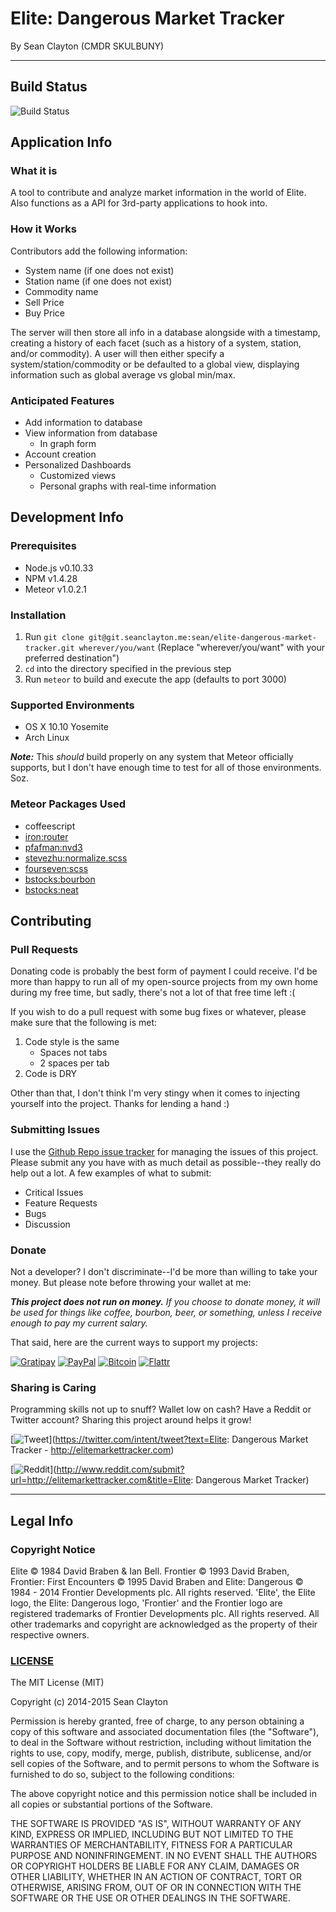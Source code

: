 # Elite: Dangerous Market Tracker
By Sean Clayton (CMDR SKULBUNY)

- - -

## Build Status

![Build Status](https://img.shields.io/badge/Status-In%20Development-red.svg?style=flat-square)

## Application Info

### What it is

A tool to contribute and analyze market information in the world of Elite.
Also functions as a API for 3rd-party applications to hook into.

### How it Works

Contributors add the following information:
- System name (if one does not exist)
- Station name (if one does not exist)
- Commodity name
- Sell Price
- Buy Price

The server will then store all info in a database alongside with a timestamp,
creating a history of each facet (such as a history of a system, station,
and/or commodity). A user will then either specify a system/station/commodity or
be defaulted to a global view, displaying information such as global average vs
global min/max.

### Anticipated Features

- Add information to database
- View information from database
  - In graph form
- Account creation
- Personalized Dashboards
  - Customized views
  - Personal graphs with real-time information

## Development Info

### Prerequisites

- Node.js v0.10.33
- NPM v1.4.28
- Meteor v1.0.2.1

### Installation

1. Run `git clone git@git.seanclayton.me:sean/elite-dangerous-market-tracker.git
wherever/you/want`
(Replace "wherever/you/want" with your preferred destination")
1. `cd` into the directory specified in the previous step
1. Run `meteor` to build and execute the app (defaults to port 3000)

### Supported Environments

- OS X 10.10 Yosemite
- Arch Linux

***Note:*** This *should* build properly on any system that Meteor officially
supports, but I don't have enough time to test for all of those environments.
Soz.

### Meteor Packages Used

- coffeescript
- [iron:router](https://atmospherejs.com/iron/router)
- [pfafman:nvd3](https://atmospherejs.com/pfafman/nvd3)
- [stevezhu:normalize.scss](https://atmospherejs.com/stevezhu/normalize.scss)
- [fourseven:scss](https://atmospherejs.com/fourseven/scss)
- [bstocks:bourbon](https://atmospherejs.com/bstocks/bourbon)
- [bstocks:neat](https://atmospherejs.com/bstocks/neat)

## Contributing

### Pull Requests

Donating code is probably the best form of payment I could receive.
I'd be more than happy to run all of my open-source projects from my own home
during my free time, but sadly, there's not a lot of that free time left :(

If you wish to do a pull request with some bug fixes or whatever, please make
sure that the following is met:

1. Code style is the same
    - Spaces not tabs
    - 2 spaces per tab
1. Code is DRY

Other than that, I don't think I'm very stingy when it comes to injecting
yourself into the project. Thanks for lending a hand :)

### Submitting Issues

I use the [Github Repo issue tracker](https://github.com/sean-clayton/elite-dangerous-market-tracker/issues)
for managing the issues of this project. Please submit any you have with as much
detail as possible--they really do help out a lot.
A few examples of what to submit:

- Critical Issues
- Feature Requests
- Bugs
- Discussion

### Donate

Not a developer? I don't discriminate--I'd be more than willing to
take your money. But please note before throwing your wallet at me:

***This project does not run on money.***
*If you choose to donate money, it will be used for things like coffee,
bourbon, beer, or something, unless I receive enough to pay my current salary.*

That said, here are the current ways to support my projects:

[![Gratipay](https://img.shields.io/badge/Giv_Sandwich-Gratipay-6F4113.svg?style=flat-square)](https://gratipay.com/seanclayton/)
[![PayPal](https://img.shields.io/badge/Giv_Beer-PayPal-009CDE.svg?style=flat-square)](https://www.paypal.com/cgi-bin/webscr?cmd=_donations&business=N8X27LUMHQACS&lc=US&item_name=Elite%3a%20Dangerous%20Market%20Tracker&item_number=edmt&currency_code=USD&bn=PP%2dDonationsBF%3abtn_donateCC_LG%2egif%3aNonHosted)
[![Bitcoin](https://img.shields.io/badge/Giv_Coffee-Bitcoin-3380D0.svg?style=flat-square)](https://www.changetip.com/tipme/seanclayton)
[![Flattr](https://img.shields.io/badge/Giv_<3-Flattr-6CBC16.svg?style=flat-square)](https://flattr.com/submit/auto?user_id=seanclayton&url=http%3A%2F%2Felitemarkettracker.com)



### Sharing is Caring

Programming skills not up to snuff? Wallet low on cash? Have a Reddit or Twitter
account? Sharing this project around helps it grow!

[![Tweet](https://img.shields.io/badge/Share-Tweet-00ACEE.svg?style=flat-square)](https://twitter.com/intent/tweet?text=Elite: Dangerous Market Tracker - http://elitemarkettracker.com)
  
[![Reddit](https://img.shields.io/badge/Share-Reddit-FF4500.svg?style=flat-square)](http://www.reddit.com/submit?url=http://elitemarkettracker.com&title=Elite: Dangerous Market Tracker)

- - -

## Legal Info

### Copyright Notice

Elite © 1984 David Braben & Ian Bell. Frontier © 1993 David Braben,
Frontier: First Encounters © 1995 David Braben and
Elite: Dangerous © 1984 - 2014 Frontier Developments plc.
All rights reserved.
'Elite', the Elite logo, the Elite: Dangerous logo, 'Frontier' and the
Frontier logo are registered trademarks of Frontier Developments plc.
All rights reserved.
All other trademarks and copyright are acknowledged
as the property of their respective owners.

### [LICENSE](LICENSE)

The MIT License (MIT)

Copyright (c) 2014-2015 Sean Clayton

Permission is hereby granted, free of charge, to any person obtaining a copy
of this software and associated documentation files (the "Software"), to deal
in the Software without restriction, including without limitation the rights
to use, copy, modify, merge, publish, distribute, sublicense, and/or sell
copies of the Software, and to permit persons to whom the Software is
furnished to do so, subject to the following conditions:

The above copyright notice and this permission notice shall be included in
all copies or substantial portions of the Software.

THE SOFTWARE IS PROVIDED "AS IS", WITHOUT WARRANTY OF ANY KIND, EXPRESS OR
IMPLIED, INCLUDING BUT NOT LIMITED TO THE WARRANTIES OF MERCHANTABILITY,
FITNESS FOR A PARTICULAR PURPOSE AND NONINFRINGEMENT. IN NO EVENT SHALL THE
AUTHORS OR COPYRIGHT HOLDERS BE LIABLE FOR ANY CLAIM, DAMAGES OR OTHER
LIABILITY, WHETHER IN AN ACTION OF CONTRACT, TORT OR OTHERWISE, ARISING FROM,
OUT OF OR IN CONNECTION WITH THE SOFTWARE OR THE USE OR OTHER DEALINGS IN
THE SOFTWARE.